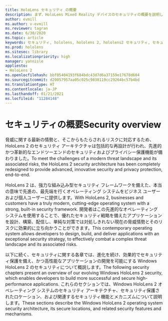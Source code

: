 ```yaml
---
title: HoloLens セキュリティ の概要
description: まず、HoloLens Mixed Reality デバイスのセキュリティの概要を説明します。
author: evmill
ms.author: v-evmill
ms.reviewer: tagran
ms.date: 6/30/2020
ms.topic: article
keywords: セキュリティ, hololens, hololens 2, hololens2 セキュリティ, セキュリティの概要
ms.prod: hololens
ms.sitesec: library
ms.localizationpriority: high
manager: yannisle
appliesto:
- HoloLens 2
ms.openlocfilehash: bbf05404193f684bdc43d7d6a37159e17678d604
ms.sourcegitcommit: d20057957aa05c025c9838119cc29264bc57b4bd
ms.translationtype: HT
ms.contentlocale: ja-JP
ms.lasthandoff: 01/21/2021
ms.locfileid: "11284148"
---
```

# <span data-ttu-id="b8b07-104">セキュリティの概要</span><span class="sxs-lookup"><span data-stu-id="b8b07-104">Security overview</span></span>

<span data-ttu-id="b8b07-105">脅威に関する最新の情勢と、そこからもたらされるリスクに対応するため、HoloLens 2 のセキュリティ アーキテクチャは包括的な再設計が行われ、先進的かつ革新的なエンドツーエンドのセキュリティおよびプライバシー保護機能が備わりました。</span><span class="sxs-lookup"><span data-stu-id="b8b07-105">To meet the challenges of a modern threat landscape and its associated risks, the HoloLens 2 security architecture has been completely redesigned to provide advanced, innovative security and privacy protection, end-to-end.</span></span>

<span data-ttu-id="b8b07-106">HoloLens 2 は、強力な組み込み型セキュリティ フレームワークを備えた、本当の意味で先進の、最先端を行くオペレーティング システムをビジネス ユーザーおよび個人ユーザーに提供します。</span><span class="sxs-lookup"><span data-stu-id="b8b07-106">With HoloLens 2, businesses and customers have a truly modern, cutting-edge operating system with a strong, built-in security framework.</span></span> <span data-ttu-id="b8b07-107">開発者はこの先進的なオペレーティング システムを使用することで、優れたセキュリティ戦略を備えたアプリケーションを設計、構築、配信し、単純な対策では対処しきれない現在の脅威情勢とそのリスクに効果的に立ち向かうことができます。</span><span class="sxs-lookup"><span data-stu-id="b8b07-107">This contemporary operating system allows developers to design, build, and deliver applications with an exceptional security strategy, to effectively combat a complex threat landscape and its associated risks.</span></span> 

<span data-ttu-id="b8b07-108">以下に続く、セキュリティに関する各章では、進化を続け、効果的でセキュリティ保護を備え、かつ高性能なアプリケーションの開発を可能にする Windows HoloLens 2 のセキュリティについて概説します。</span><span class="sxs-lookup"><span data-stu-id="b8b07-108">The following security chapters present an overview of our evolving Windows HoloLens 2 security, which enables developers to build more successful and secure high-performance applications.</span></span> <span data-ttu-id="b8b07-109">これらのセクションでは、Windows HoloLens 2 オペレーティング システムのセキュリティ アーキテクチャ、セキュリティ保護されたロケーション、および関連するセキュリティ機能とメカニズムについて説明します。</span><span class="sxs-lookup"><span data-stu-id="b8b07-109">These sections describe the Windows HoloLens 2 operating system security architecture, its secure locations, and related security features and mechanisms.</span></span>
